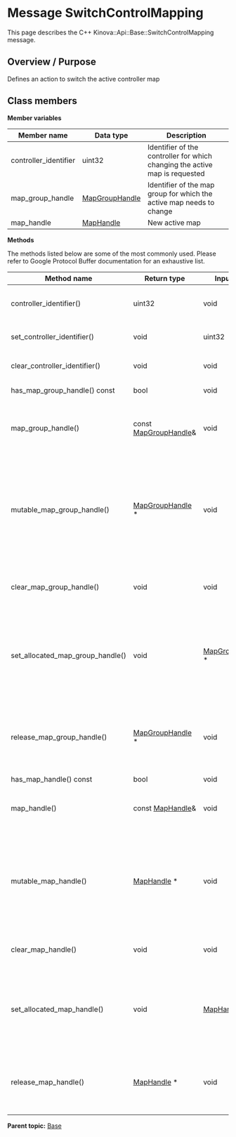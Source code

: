 # Message SwitchControlMapping

This page describes the C++ Kinova::Api::Base::SwitchControlMapping message.

## Overview / Purpose

Defines an action to switch the active controller map

## Class members

 **Member variables** 

|Member name|Data type|Description|
|-----------|---------|-----------|
|controller\_identifier|uint32|Identifier of the controller for which changing the active map is requested|
|map\_group\_handle| [MapGroupHandle](msg_Base_MapGroupHandle.md#)|Identifier of the map group for which the active map needs to change|
|map\_handle| [MapHandle](msg_Base_MapHandle.md#)|New active map|

 **Methods** 

The methods listed below are some of the most commonly used. Please refer to Google Protocol Buffer documentation for an exhaustive list.

|Method name|Return type|Input type|Description|
|-----------|-----------|----------|-----------|
|controller\_identifier\(\)|uint32|void|Returns the current value of controller\_identifier. If the controller\_identifier is not set, returns 0.|
|set\_controller\_identifier\(\)|void|uint32|Sets the value of controller\_identifier. After calling this, controller\_identifier\(\) will return value.|
|clear\_controller\_identifier\(\)|void|void|Clears the value of controller\_identifier. After calling this, controller\_identifier\(\) will return 0.|
|has\_map\_group\_handle\(\) const|bool|void|Returns true if map\_group\_handle is set.|
|map\_group\_handle\(\)|const [MapGroupHandle](msg_Base_MapGroupHandle.md#)&|void|Returns the current value of map\_group\_handle. If map\_group\_handle is not set, returns a [MapGroupHandle](msg_Base_MapGroupHandle.md#) with none of its fields set \(possibly map\_group\_handle::default\_instance\(\)\).|
|mutable\_map\_group\_handle\(\)| [MapGroupHandle](msg_Base_MapGroupHandle.md#) \*|void|Returns a pointer to the mutable [MapGroupHandle](msg_Base_MapGroupHandle.md#) object that stores the field's value. If the field was not set prior to the call, then the returned [MapGroupHandle](msg_Base_MapGroupHandle.md#) will have none of its fields set \(i.e. it will be identical to a newly-allocated [MapGroupHandle](msg_Base_MapGroupHandle.md#)\). After calling this, has\_map\_group\_handle\(\) will return true and map\_group\_handle\(\) will return a reference to the same instance of [MapGroupHandle](msg_Base_MapGroupHandle.md#).|
|clear\_map\_group\_handle\(\)|void|void|Clears the value of the field. After calling this, has\_map\_group\_handle\(\) will return false and map\_group\_handle\(\) will return the default value.|
|set\_allocated\_map\_group\_handle\(\)|void| [MapGroupHandle](msg_Base_MapGroupHandle.md#) \*|Sets the [MapGroupHandle](msg_Base_MapGroupHandle.md#) object to the field and frees the previous field value if it exists. If the [MapGroupHandle](msg_Base_MapGroupHandle.md#) pointer is not NULL, the message takes ownership of the allocated [MapGroupHandle](msg_Base_MapGroupHandle.md#) object and has\_ [MapGroupHandle](msg_Base_MapGroupHandle.md#)\(\) will return true. Otherwise, if the map\_group\_handle is NULL, the behavior is the same as calling clear\_map\_group\_handle\(\).|
|release\_map\_group\_handle\(\)| [MapGroupHandle](msg_Base_MapGroupHandle.md#) \*|void|Releases the ownership of the field and returns the pointer of the [MapGroupHandle](msg_Base_MapGroupHandle.md#) object. After calling this, caller takes the ownership of the allocated [MapGroupHandle](msg_Base_MapGroupHandle.md#) object, has\_map\_group\_handle\(\) will return false, and map\_group\_handle\(\) will return the default value.|
|has\_map\_handle\(\) const|bool|void|Returns true if map\_handle is set.|
|map\_handle\(\)|const [MapHandle](msg_Base_MapHandle.md#)&|void|Returns the current value of map\_handle. If map\_handle is not set, returns a [MapHandle](msg_Base_MapHandle.md#) with none of its fields set \(possibly map\_handle::default\_instance\(\)\).|
|mutable\_map\_handle\(\)| [MapHandle](msg_Base_MapHandle.md#) \*|void|Returns a pointer to the mutable [MapHandle](msg_Base_MapHandle.md#) object that stores the field's value. If the field was not set prior to the call, then the returned [MapHandle](msg_Base_MapHandle.md#) will have none of its fields set \(i.e. it will be identical to a newly-allocated [MapHandle](msg_Base_MapHandle.md#)\). After calling this, has\_map\_handle\(\) will return true and map\_handle\(\) will return a reference to the same instance of [MapHandle](msg_Base_MapHandle.md#).|
|clear\_map\_handle\(\)|void|void|Clears the value of the field. After calling this, has\_map\_handle\(\) will return false and map\_handle\(\) will return the default value.|
|set\_allocated\_map\_handle\(\)|void| [MapHandle](msg_Base_MapHandle.md#) \*|Sets the [MapHandle](msg_Base_MapHandle.md#) object to the field and frees the previous field value if it exists. If the [MapHandle](msg_Base_MapHandle.md#) pointer is not NULL, the message takes ownership of the allocated [MapHandle](msg_Base_MapHandle.md#) object and has\_ [MapHandle](msg_Base_MapHandle.md#)\(\) will return true. Otherwise, if the map\_handle is NULL, the behavior is the same as calling clear\_map\_handle\(\).|
|release\_map\_handle\(\)| [MapHandle](msg_Base_MapHandle.md#) \*|void|Releases the ownership of the field and returns the pointer of the [MapHandle](msg_Base_MapHandle.md#) object. After calling this, caller takes the ownership of the allocated [MapHandle](msg_Base_MapHandle.md#) object, has\_map\_handle\(\) will return false, and map\_handle\(\) will return the default value.|

**Parent topic:** [Base](../references/summary_Base.md)

